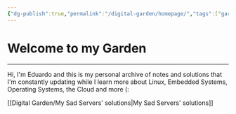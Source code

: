 ```yaml
---
{"dg-publish":true,"permalink":"/digital-garden/homepage/","tags":["gardenEntry"]}
---
```


# Welcome to my Garden
---
Hi, I'm Eduardo and this is my personal archive of notes and solutions that I'm constantly updating while I learn more about Linux, Embedded Systems, Operating Systems, the Cloud and more (:

[[Digital Garden/My Sad Servers' solutions\|My Sad Servers' solutions]]



